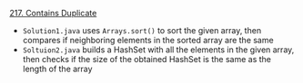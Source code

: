 [217. Contains Duplicate](https://leetcode.com/problems/contains-duplicate/)

* `Solution1.java` uses `Arrays.sort()` to sort the given array, then compares if neighboring elements in the sorted array are the same
* `Soltuion2.java` builds a HashSet with all the elements in the given array, then checks if the size of the obtained HashSet is the same as the length of the array
